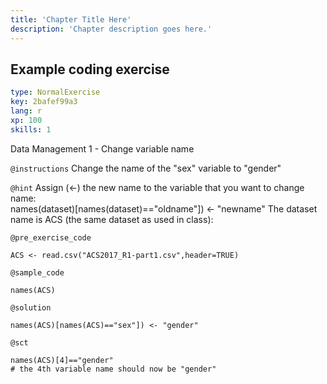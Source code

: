 ```yaml
---
title: 'Chapter Title Here'
description: 'Chapter description goes here.'
---
```


## Example coding exercise

```yaml
type: NormalExercise
key: 2bafef99a3
lang: r
xp: 100
skills: 1
```

Data Management 1 - Change variable name

`@instructions`
Change the name of the "sex" variable to "gender"

`@hint`
Assign (<-) the new name to the variable that you want to change name:  
names(dataset)[names(dataset)=="oldname"]) <- "newname"
The dataset name is ACS (the same dataset as used in class):

`@pre_exercise_code`
```{r}
ACS <- read.csv("ACS2017_R1-part1.csv",header=TRUE)
```

`@sample_code`
```{r}
names(ACS)
```

`@solution`
```{r}
names(ACS)[names(ACS)=="sex"]) <- "gender"
```

`@sct`
```{r}
names(ACS)[4]=="gender"
# the 4th variable name should now be "gender"
```
